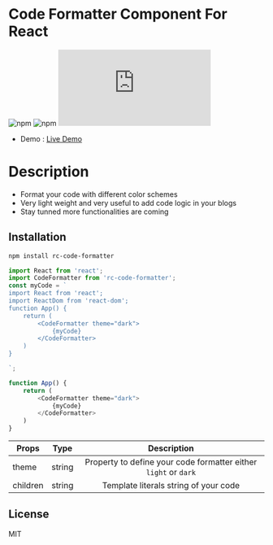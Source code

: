 # Code Formatter Component For React

![npm](https://img.shields.io/npm/v/rc-code-formatter)
![npm](https://img.shields.io/npm/dm/rc-code-formatter)
[![gzip size](http://img.badgesize.io/https://unpkg.com/rc-code-formatter/lib/index.js?compression=gzip)](https://unpkg.com/rc-code-formatter/lib/index.js)

* Demo : <a href="https://codesandbox.io/s/rc-code-formatter-zme1k">Live Demo</a>

# Description
* Format your code with different color schemes
* Very light weight and very useful to add code logic in your blogs
* Stay tunned more functionalities are coming

## Installation

```bash
npm install rc-code-formatter
```

```javascript
import React from 'react';
import CodeFormatter from 'rc-code-formatter';
const myCode = `
import React from 'react';
import ReactDom from 'react-dom';
function App() {
    return (
        <CodeFormatter theme="dark">
            {myCode}
        </CodeFormatter>
    )
}

`;

function App() {
    return (
        <CodeFormatter theme="dark">
            {myCode}
        </CodeFormatter>
    )
}

```

| Props         | Type          | Description  |
| ------------- |:-------------:| :-----:       |
| theme       | string       | Property to define your code formatter either `light` or `dark`|
| children       | string       | Template literals string of your code|

## License

MIT

